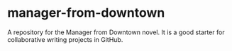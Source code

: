 # manager-from-downtown
A repository for the Manager from Downtown novel. It is a good starter for collaborative writing projects in GitHub.
